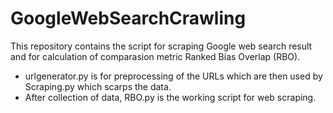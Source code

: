 # GoogleWebSearchCrawling

This repository contains the script for scraping Google web search result and for calculation of comparasion metric Ranked Bias Overlap (RBO).

- urlgenerator.py is for preprocessing of the URLs which are then used by Scraping.py which scarps the data. 
- After collection of data, RBO.py is the working script for web scraping. 
